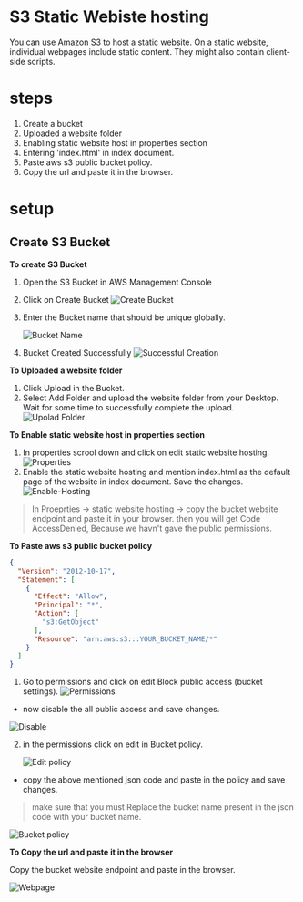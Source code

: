 # S3 Static Webiste hosting

You can use Amazon S3 to host a static website. On a static website, individual webpages include static content. They might also contain client-side scripts.

# steps

1. Create a bucket
2. Uploaded a website folder
3. Enabling static website host in properties section
4. Entering 'index.html' in index document.
5. Paste aws s3 public bucket policy.
6. Copy the url and paste it in the browser.
   
# setup

## Create S3 Bucket

**To create S3 Bucket**
1. Open the S3 Bucket in AWS Management Console
2. Click on Create Bucket
   ![Create Bucket](./images/create-bucket.png)
3. Enter the Bucket name that should be unique globally.
   
   ![Bucket Name](./images/bucket-name.png)
4. Bucket Created Successfully
   ![Successful Creation](./images/successful.jpg)

**To Uploaded a website folder**

1. Click Upload in the Bucket.
2. Select Add Folder and upload the website folder from your Desktop. Wait for some time to successfully complete the upload.
![Upolad Folder](./images/upload-folder.jpg)

**To Enable static website host in properties section**

1. In properties scrool down and click on edit static website hosting.
   ![Properties](./images/properties.jpg)
2. Enable the static website hosting and mention index.html as the default page of the website in index document. Save the changes.
   ![Enable-Hosting](./images/enable-hosting.jpg)

> In Proeprties -> static website hosting -> copy the bucket website endpoint and paste it in your browser. then you will get Code AccessDenied, Because we havn't gave the public permissions.  


**To Paste aws s3 public bucket policy**


```json
{
  "Version": "2012-10-17",
  "Statement": [
    {
      "Effect": "Allow",
      "Principal": "*",
      "Action": [
        "s3:GetObject"
      ],
      "Resource": "arn:aws:s3:::YOUR_BUCKET_NAME/*"
    }
  ]
}
```
1. Go to permissions and click on edit Block public access (bucket settings). 
![Permissions](./images/permissions.jpg)
*  now disable the all public access and save changes.

![Disable](./images/disable.jpg)

2. in the permissions click on edit in Bucket policy.
   
    ![Edit policy](./images/edit-policy.jpg)

 * copy the above mentioned json code and paste in the policy and save changes.
  > make sure that you must Replace the bucket name present in the json code with your bucket name.

   ![Bucket policy](./images/bucket-policy.jpg)

**To Copy the url and paste it in the browser**

 Copy the bucket website endpoint and paste in the browser.

  ![Webpage](./images/webpage.jpg)
